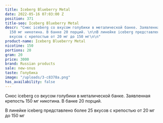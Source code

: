```yaml
---
title: Iceberg Blueberry Metal
date: 2022-05-16 07:03:00 Z
position: 371
title-seo: Iceberg Blueberry Metal
descr: "Снюс iceberg со вкусом голубики в металической банке. Заявленная крепость
  150 мг никотина. В банке 20 порций. \n\nВ линейке iceberg представлено более 25
  вкусов с крепостью от 20 мг до 150 мг\n\n"
product-name: Iceberg Blueberry Metal
nicotine: 150
portions: 20
gram: 20
price: 3000
brand: Russian products
sale: new-snus
taste: Голубика
image: "/uploads/3-c8378a.png"
has_availability: false
---
```


Снюс iceberg со вкусом голубики в металической банке. Заявленная крепость 150 мг никотина. В банке 20 порций. 

В линейке iceberg представлено более 25 вкусов с крепостью от 20 мг до 150 мг

